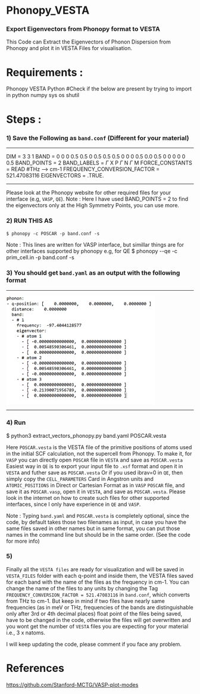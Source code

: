 # Phonopy_VESTA
### Export Eigenvectors from Phonopy format to VESTA

This Code can Extract the Eigenvectors of Phonon Dispersion from Phonopy and plot it in VESTA Files for visualisation.

# Requirements :
Phonopy
VESTA
Python
#Check if the below are present by trying to import in python
numpy
sys
os
shutil

# Steps :

### 1)  Save the Following as `band.conf` (Different for your material)

-----------------------------------------------------------------------
DIM =  3 3 1
BAND =   0 0 0  0.5 0.5 0  0.5 0.5 0.5  0 0 0  0.5 0.0 0.5  0 0 0  0 0 0.5
BAND_POINTS = 2
BAND_LABELS =  $\Gamma$ X P $\Gamma$ N $\Gamma$ M
FORCE_CONSTANTS = READ
#THz --> cm-1
FREQUENCY_CONVERSION_FACTOR = 521.47083116 
EIGENVECTORS = .TRUE.

-------------------------------------------------------------------------

Please look at the Phonopy website for other required files for your interface (e.g, `VASP`, `QE`).
Note : Here I have used BAND_POINTS = 2 to find the eigenvectors only at the High Symmetry Points, you can use more.

### 2) RUN THIS AS
	$ phonopy -c POSCAR -p band.conf -s

Note : This lines are written for VASP interface, but simillar things are for other interfaces supported by phonopy e.g, for QE
	$ phonopy --qe -c prim_cell.in -p band.conf -s

### 3)  You should get `band.yaml` as an output with the following format

---------------------------------------------------------------------
<img src="pics/band_yaml.png" width=400 align="middle">
      
------------------------------------------------------------------------

### 4)  Run
$ python3 extract_vectors_phonopy.py band.yaml POSCAR.vesta

Here `POSCAR.vesta` is the VESTA file of the primitive positions of atoms used in the initial SCF calculation, not the supercell from Phonopy.
To make it,
for `VASP` you can directly open `POSCAR` file in `VESTA` and save as `POSCAR.vesta`
Easiest way in `QE` is to export your input file to `.xsf` format and open it in `VESTA` and futher save as `POSCAR.vesta`
Or if you used ibrav=0 in `QE`, then simply copy the `CELL_PARAMETERS` Card in Angstron units and `ATOMIC_POSITIONS` in Direct or Cartesian Format 
as in `VASP` `POSCAR` file, and save it as `POSCAR.vasp`, open it in `VESTA`, and save as `POSCAR.vesta`.
Please look in the internet on how to create such files for other supported interfaces, since I only have experience in `QE` and `VASP`.

Note : Typing `band.yaml` and `POSCAR.vesta` is completely optional, since the code, by default takes those two filenames as input, in case you have
the same files saved  in other names but in same format, you can put those names in the command line but should be in the same order. 
(See the code for more info)

### 5) 
Finally all the `VESTA files` are ready for visualization and will be saved in `VESTA_FILES` folder with each q-point and inside them, the VESTA files 
saved for each band with the name of the files as the frequency in cm-1. You can change the name of the files to any units by changing the Tag
`FREQUENCY_CONVERSION_FACTOR = 521.47083116` in `band.conf`, which converts from THz to cm-1. But keep in mind if two files have nearly same frequencies
(as in meV or THz, frequencies of the bands are distinguishable only after 3rd or 4th decimal places) float point of the files being saved, have to be changed 
in the code, otherwise the files will get overwritten and you wont get the number of `VESTA` files you are expecting for your material i.e., 3 x natoms.

I will keep updating the code, please comment if you face any problem.


# References
https://github.com/Stanford-MCTG/VASP-plot-modes

